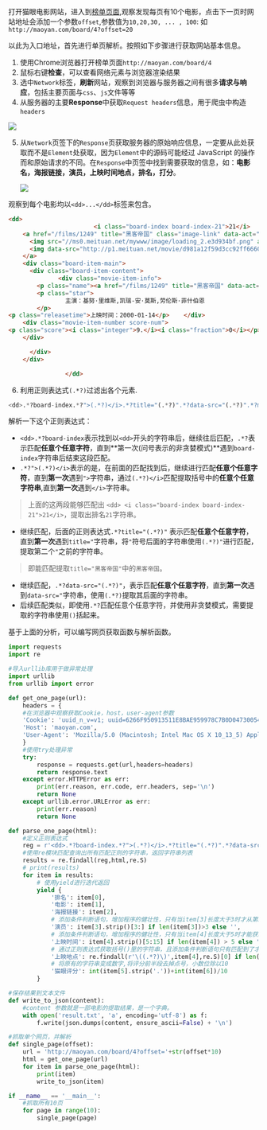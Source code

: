 打开猫眼电影网站，进入到[榜单页面](http://maoyan.com/board/4),观察发现每页有10个电影，点击下一页时网站地址会添加一个参数`offset`,参数值为`10,20,30, ... , 100`: 如`http://maoyan.com/board/4?offset=20`

以此为入口地址，首先进行单页解析。按照如下步骤进行获取网站基本信息。

1. 使用Chrome浏览器打开榜单页面`http://maoyan.com/board/4`
2. 鼠标右键**检查**，可以查看网络元素与浏览器渲染结果
3. 选中`Network`标签，**刷新**网站，观察到浏览器与服务器之间有很多**请求与响应**，包括主要页面与`css`、`js`文件等等
4. 从服务器的主要**Response**中获取`Request headers`信息，用于爬虫中构造`headers`

![](http://ww1.sinaimg.cn/large/67c0b572gy1ftrkx2d2joj20wn0h0ack.jpg)

5. 从`Network`页签下的`Response`页获取服务器的原始响应信息，一定要从此处获取而不是`Element`处获取，因为`Element`中的源码可能经过 JavaScript 的操作而和原始请求的不同。在`Response`中页签中找到需要获取的信息，如：**电影名，海报链接，演员，上映时间地点，排名，打分**。

   ![](http://ww1.sinaimg.cn/large/67c0b572gy1ftrl9tmmi0j20zv0hstbg.jpg)

观察到每个电影均以`<dd>...</dd>`标签来包含。

```html
<dd>
                        <i class="board-index board-index-21">21</i>
    <a href="/films/1249" title="黑客帝国" class="image-link" data-act="boarditem-click" data-val="{movieId:1249}">
      <img src="//ms0.meituan.net/mywww/image/loading_2.e3d934bf.png" alt="" class="poster-default" />
      <img data-src="http://p1.meituan.net/movie/d981a12f59d3cc92ff666094404ad8f0211220.jpg@160w_220h_1e_1c" alt="黑客帝国" class="board-img" />
    </a>
    <div class="board-item-main">
      <div class="board-item-content">
              <div class="movie-item-info">
        <p class="name"><a href="/films/1249" title="黑客帝国" data-act="boarditem-click" data-val="{movieId:1249}">黑客帝国</a></p>
        <p class="star">
                主演：基努·里维斯,凯瑞-安·莫斯,劳伦斯·菲什伯恩
        </p>
<p class="releasetime">上映时间：2000-01-14</p>    </div>
    <div class="movie-item-number score-num">
<p class="score"><i class="integer">9.</i><i class="fraction">0</i></p>        
    </div>

      </div>
    </div>

                </dd>
```

6. 利用正则表达式`(.*?)`过滤出各个元素.

```python
<dd>.*?board-index.*?">(.*?)</i>.*?title="(.*?)".*?data-src="(.*?)".*?movie-item-info.*?star">(.*?)</p>.*?releasetime">(.*?)</p>.*?integer">(.*?)</i>.*?fraction">(.*?)</i>.*?</dd>
```

解析一下这个正则表达式：

- `<dd>.*?board-index`表示找到以`<dd>`开头的字符串后，继续往后匹配，`.*?`表示匹配**任意个任意字符**，直到**第一次(问号表示的非贪婪模式)**遇到`board-index`字符串后结束这段匹配。
- `.*?">(.*?)</i>`表示的是，在前面的匹配找到后，继续进行匹配**任意个任意字符**，直到**第一次**遇到`">`字符串，通过`(.*?)</i>`匹配提取括号中的**任意个任意字符串**,直到**第一次**遇到`</i>`字符串。

> 上面的这两段能够匹配出 `<dd> <i class="board-index board-index-21">21</i>`，提取出排名`21`字符串。

- 继续匹配，后面的正则表达式`.*?title="(.*?)"` 表示匹配**任意个任意字符**，直到**第一次**遇到`title="`字符串，将`"`符号后面的字符串使用`(.*?)"`进行匹配，提取第二个`"`之前的字符串。

> 即能匹配提取`title="黑客帝国"`中的`黑客帝国`。

- 继续匹配，`.*?data-src="(.*?)"`，表示匹配**任意个任意字符**，直到**第一次**遇到`data-src="`字符串，使用`(.*?)`提取其后面的字符串。
- 后续匹配类似，即使用`.*?`匹配任意个任意字符，并使用非贪婪模式，需要提取的字符串使用`()`括起来。

基于上面的分析，可以编写网页获取函数与解析函数。

```python
import requests
import re

#导入urllib库用于做异常处理
import urllib
from urllib import error

def get_one_page(url):
    headers = {
    #在浏览器中观察获取Cookie，host，user-agent参数    
    'Cookie': 'uuid_n_v=v1; uuid=6266F950913511E8BAE959978C7B0D0473005491BEDE4F03918D808909FBCD63; _csrf=ac998ee17cc0a0a19ead8ae7bad340ccd342180e2588ba8b326ee6d6b4deac25; _lxsdk_cuid=164d92c0d5a25-0e046d8f7973c-16386952-100200-164d92c0d5bc8; _lxsdk=6266F950913511E8BAE959978C7B0D0473005491BEDE4F03918D808909FBCD63; __mta=152329862.1532651901646.1532653173231.1532653961468.14; _lxsdk_s=164d92c0d5c-908-59-aa6%7C%7C56',
    'Host': 'maoyan.com',
    'User-Agent': 'Mozilla/5.0 (Macintosh; Intel Mac OS X 10_13_5) AppleWebKit/537.36 (KHTML, like Gecko) Chrome/67.0.3396.99 Safari/537.36'
    }
    #使用try处理异常
    try:
        response = requests.get(url,headers=headers)
        return response.text
    except error.HTTPError as err:
        print(err.reason, err.code, err.headers, sep='\n')
        return None
    except urllib.error.URLError as err:
        print(err.reason)
        return None

def parse_one_page(html):
    #定义正则表达式
    reg = r'<dd>.*?board-index.*?">(.*?)</i>.*?title="(.*?)".*?data-src="(.*?)".*?movie-item-info.*?star">(.*?)</p>.*?releasetime">(.*?)</p>.*?integer">(.*?)</i>.*?fraction">(.*?)</i>.*?</dd>'
    #使用re模块匹配查询出所有匹配正则的字符串，返回字符串列表
    results = re.findall(reg,html,re.S)
    # print(results)
    for item in results:
        # 使用yield进行迭代返回
        yield {
            '排名': item[0],
            '电影': item[1],
            '海报链接': item[2],
            # 添加条件判断语句，增加程序的健壮性，只有当item[3]长度大于3时才从第三个开始获取
            '演员': item[3].strip()[3:] if len(item[3])>3 else '',
            # 添加条件判断语句，增加程序的健壮性，只有当item[4]长度大于5时才能获取上映时间
            '上映时间': item[4].strip()[5:15] if len(item[4]) > 5 else '',
            # 通过正则表达式获取括号()里的字符串，且添加条件判断语句只有匹配到了才获取其中的字符串，
            '上映地点': re.findall(r'\((.*?)\)',item[4],re.S)[0] if len(re.findall(r'\((.*?)\)',item[4],re.S))>0 else '',
            # 将原有的字符串变成数字,将评分前半段去掉点号，小数位除以10
            '猫眼评分': int(item[5].strip('.'))+int(item[6])/10
        }

#保存结果到文本文件        
def write_to_json(content):
    #content 参数就是一部电影的提取结果，是一个字典。
    with open('result.txt', 'a', encoding='utf-8') as f:
        f.write(json.dumps(content, ensure_ascii=False) + '\n')

#抓取单个网页，并解析        
def single_page(offset):
    url = 'http://maoyan.com/board/4?offset='+str(offset*10)
    html = get_one_page(url)
    for item in parse_one_page(html):
        print(item)
        write_to_json(item)

if __name__ == '__main__':
    #抓取所有10页
    for page in range(10):
        single_page(page)
```

